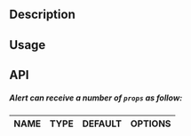 
## Description

## Usage

## API

##### Alert can receive a number of `props` as follow:

| NAME | TYPE  | DEFAULT | OPTIONS |
| :--- | :---: | :-----: | ------- |

